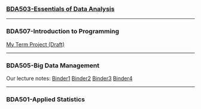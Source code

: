 


### [BDA503-Essentials of Data Analysis](https://emrekemerci.github.io/bda503EmreKemerci/)
***
### BDA507-Introduction to Programming
[My Term Project (Draft)](bda507/BDA507TermProject_EmreKemerci20190112.html)


***
### BDA505-Big Data Management
Our lecture notes: [Binder1](https://mybinder.org/v2/gh/serhatcevikel/bdm_2018_test/master) [Binder2](https://mybinder.org/v2/gh/serhatcevikel/bdm_2018_test2/master) [Binder3](https://mybinder.org/v2/gh/serhatcevikel/bdm_2018_test2/hadoop3) [Binder4](https://mybinder.org/v2/gh/serhatcevikel/bdm_2018_test2/hadoop6)


***
### BDA501-Applied Statistics
